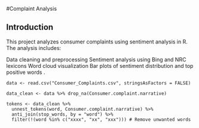 #Complaint Analysis

## Introduction
This project analyzes consumer complaints using sentiment analysis in R. The analysis includes:

Data cleaning and preprocessing
Sentiment analysis using Bing and NRC lexicons
Word cloud visualization
Bar plots of sentiment distribution and top positive words . <br>

```
data <- read.csv("Consumer_Complaints.csv", stringsAsFactors = FALSE)

data_clean <- data %>% drop_na(Consumer.complaint.narrative)

tokens <- data_clean %>%
  unnest_tokens(word, Consumer.complaint.narrative) %>%
  anti_join(stop_words, by = "word") %>%
  filter(!(word %in% c("xxxx", "xx", "xxx"))) # Remove unwanted words
```

